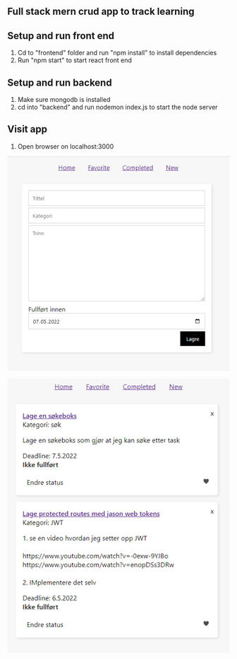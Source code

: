 ## Full stack mern crud app to track learning

## Setup and run front end
1. Cd to "frontend" folder and run "npm install" to install dependencies
2. Run "npm start" to start react front end

## Setup and run backend
1. Make sure mongodb is installed
2. cd into "backend" and run nodemon index.js to start the node server

## Visit app
1. Open browser on localhost:3000 


![alt text](https://github.com/Per-Anders/learning-tracker-mern/blob/main/learning1.png)

![alt text](https://github.com/Per-Anders/learning-tracker-mern/blob/main/learning2.png)
